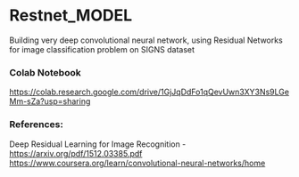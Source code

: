 # Restnet_MODEL
Building very deep convolutional neural network, using Residual Networks for image classification problem on SIGNS dataset

### Colab Notebook
https://colab.research.google.com/drive/1GjJqDdFo1qQevUwn3XY3Ns9LGeMm-sZa?usp=sharing

### References: 
Deep Residual Learning for Image Recognition - https://arxiv.org/pdf/1512.03385.pdf <br/>
https://www.coursera.org/learn/convolutional-neural-networks/home
